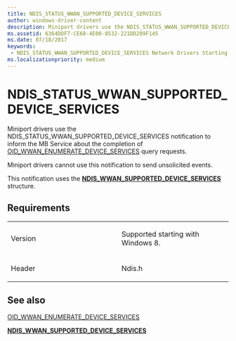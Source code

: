 ```yaml
---
title: NDIS_STATUS_WWAN_SUPPORTED_DEVICE_SERVICES
author: windows-driver-content
description: Miniport drivers use the NDIS_STATUS_WWAN_SUPPORTED_DEVICE_SERVICES notification to inform the MB Service about the completion of OID_WWAN_ENUMERATE_DEVICE_SERVICES query requests.NDIS_WWAN_SUPPORTED_DEVICE_SERVICES structure.
ms.assetid: 6364DDF7-CE68-4E00-8532-221DD209F145
ms.date: 07/18/2017
keywords:
 - NDIS_STATUS_WWAN_SUPPORTED_DEVICE_SERVICES Network Drivers Starting with Windows Vista
ms.localizationpriority: medium
---
```


# NDIS\_STATUS\_WWAN\_SUPPORTED\_DEVICE\_SERVICES


Miniport drivers use the NDIS\_STATUS\_WWAN\_SUPPORTED\_DEVICE\_SERVICES notification to inform the MB Service about the completion of [OID\_WWAN\_ENUMERATE\_DEVICE\_SERVICES](https://msdn.microsoft.com/library/windows/hardware/hh846220) query requests.

Miniport drivers cannot use this notification to send unsolicited events.

This notification uses the [**NDIS\_WWAN\_SUPPORTED\_DEVICE\_SERVICES**](https://msdn.microsoft.com/library/windows/hardware/hh831867) structure.

Requirements
------------

<table>
<colgroup>
<col width="50%" />
<col width="50%" />
</colgroup>
<tbody>
<tr class="odd">
<td><p>Version</p></td>
<td><p>Supported starting with Windows 8.</p></td>
</tr>
<tr class="even">
<td><p>Header</p></td>
<td>Ndis.h</td>
</tr>
</tbody>
</table>

## See also


[OID\_WWAN\_ENUMERATE\_DEVICE\_SERVICES](https://msdn.microsoft.com/library/windows/hardware/hh846220)

[**NDIS\_WWAN\_SUPPORTED\_DEVICE\_SERVICES**](https://msdn.microsoft.com/library/windows/hardware/hh831867)

 

 




